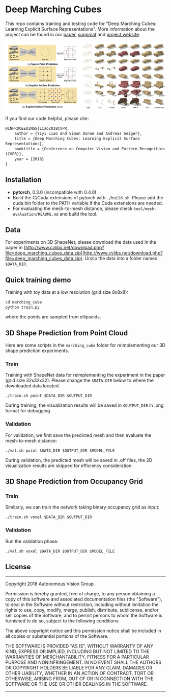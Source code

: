 # Deep Marching Cubes
This repo contains training and testing code for "Deep Marching Cubes: Learning Explicit Surface Representations". More information about the project can be found in our [paper](http://www.cvlibs.net/publications/Liao2018CVPR.pdf), [suppmat](http://www.cvlibs.net/publications/Liao2018CVPR_supplementary.pdf) and [project website](https://avg.is.tue.mpg.de/research_projects/deep-marching-cubes).

![teaser](teaser/project_teaser.jpg)

If you find our code helpful, please cite:

	@INPROCEEDINGS{Liao2018CVPR,
  		author = {Yiyi Liao and Simon Donne and Andreas Geiger},
  		title = {Deep Marching Cubes: Learning Explicit Surface Representations},
  		booktitle = {Conference on Computer Vision and Pattern Recognition (CVPR)},
  		year = {2018}
	}



## Installation
 
* __pytorch__, 0.3.0 (incompatible with 0.4.0)
* Build the C/Cuda extensions of pytorch with ```./build.sh```. Please add the cuda bin folder to the PATH variable if the Cuda extensions are needed.
* For evaluating the mesh-to-mesh distance, please check `tool/mesh-evaluation/README.md` and build the tool.


## Data
For experiments on 3D ShapeNet, please download the data used in the paper in [http://www.cvlibs.net/download.php?file=deep_marching_cubes_data.zip](http://www.cvlibs.net/download.php?file=deep_marching_cubes_data.zip). Unzip the data into a folder named `$DATA_DIR`.

## Quick training demo

Training with toy data at a low resolution (grid size 8x8x8):

    cd marching_cube
    python train.py

where the points are sampled from ellipsoids.


## 3D Shape Prediction from Point Cloud 

Here are some scripts in the `marching_cube` folder for reimplementing our 3D shape prediction experiments.

### Train

Training with ShapeNet data for reimplementing the experiment in the paper (grid size 32x32x32). Please change the `$DATA_DIR` below to where the downloaded data located.

    ./train.sh point $DATA_DIR $OUTPUT_DIR

During training, the visualization results will be saved in ```$OUTPUT_DIR``` in .png format for debugging

### Validation

For validation, we first save the predicted mesh and then evaluate the mesh-to-mesh distance:

    ./val.sh point $DATA_DIR $OUTPUT_DIR $MODEL_FILE

During validation, the predicted mesh will be saved in .off files, the 2D visualization results are skipped for efficiency consideration.

## 3D Shape Prediction from Occupancy Grid

### Train

Similarly, we can train the network taking binary occupancy grid as input:

    ./train.sh voxel $DATA_DIR $OUTPUT_DIR

### Validation

Run the validation phase:

    ./val.sh voxel $DATA_DIR $OUTPUT_DIR $MODEL_FILE


## License
---


Copyright 2018 Autonomous Vision Group

Permission is hereby granted, free of charge, to any person obtaining a copy of this software and associated documentation files (the "Software"), to deal in the Software without restriction, including without limitation the rights to use, copy, modify, merge, publish, distribute, sublicense, and/or sell copies of the Software, and to permit persons to whom the Software is furnished to do so, subject to the following conditions:

The above copyright notice and this permission notice shall be included in all copies or substantial portions of the Software.

THE SOFTWARE IS PROVIDED "AS IS", WITHOUT WARRANTY OF ANY KIND, EXPRESS OR IMPLIED, INCLUDING BUT NOT LIMITED TO THE WARRANTIES OF MERCHANTABILITY, FITNESS FOR A PARTICULAR PURPOSE AND NONINFRINGEMENT. IN NO EVENT SHALL THE AUTHORS OR COPYRIGHT HOLDERS BE LIABLE FOR ANY CLAIM, DAMAGES OR OTHER LIABILITY, WHETHER IN AN ACTION OF CONTRACT, TORT OR OTHERWISE, ARISING FROM, OUT OF OR IN CONNECTION WITH THE SOFTWARE OR THE USE OR OTHER DEALINGS IN THE SOFTWARE.

---

